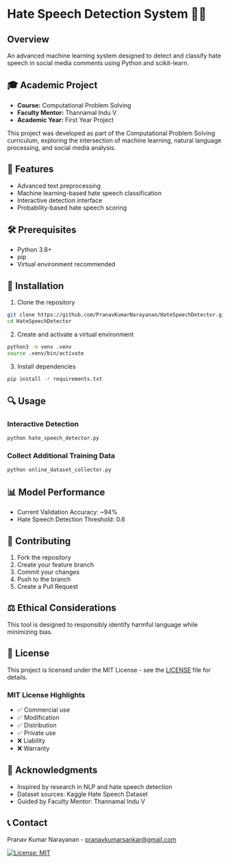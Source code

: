 # Hate Speech Detection System 🚫💬

## Overview
An advanced machine learning system designed to detect and classify hate speech in social media comments using Python and scikit-learn.

## 🎓 Academic Project
- **Course:** Computational Problem Solving
- **Faculty Mentor:** Thannamal Indu V
- **Academic Year:** First Year Project

This project was developed as part of the Computational Problem Solving curriculum, exploring the intersection of machine learning, natural language processing, and social media analysis.

## 🌟 Features
- Advanced text preprocessing
- Machine learning-based hate speech classification
- Interactive detection interface
- Probability-based hate speech scoring

## 🛠 Prerequisites
- Python 3.8+
- pip
- Virtual environment recommended

## 🚀 Installation

1. Clone the repository
```bash
git clone https://github.com/PranavKumarNarayanan/HateSpeechDetector.git
cd HateSpeechDetector
```

2. Create and activate a virtual environment
```bash
python3 -m venv .venv
source .venv/bin/activate
```

3. Install dependencies
```bash
pip install -r requirements.txt
```

## 🔍 Usage

### Interactive Detection
```bash
python hate_speech_detector.py
```

### Collect Additional Training Data
```bash
python online_dataset_collector.py
```

## 📊 Model Performance
- Current Validation Accuracy: ~94%
- Hate Speech Detection Threshold: 0.6

## 🤝 Contributing
1. Fork the repository
2. Create your feature branch
3. Commit your changes
4. Push to the branch
5. Create a Pull Request

## ⚖️ Ethical Considerations
This tool is designed to responsibly identify harmful language while minimizing bias.

## 📜 License
This project is licensed under the MIT License - see the [LICENSE](LICENSE) file for details.

### MIT License Highlights
- ✅ Commercial use
- ✅ Modification
- ✅ Distribution
- ✅ Private use
- ❌ Liability
- ❌ Warranty

## 🙏 Acknowledgments
- Inspired by research in NLP and hate speech detection
- Dataset sources: Kaggle Hate Speech Dataset
- Guided by Faculty Mentor: Thannamal Indu V

## 📞 Contact
Pranav Kumar Narayanan - pranavkumarsankar@gmail.com

[![License: MIT](https://img.shields.io/badge/License-MIT-yellow.svg)](https://opensource.org/licenses/MIT)
